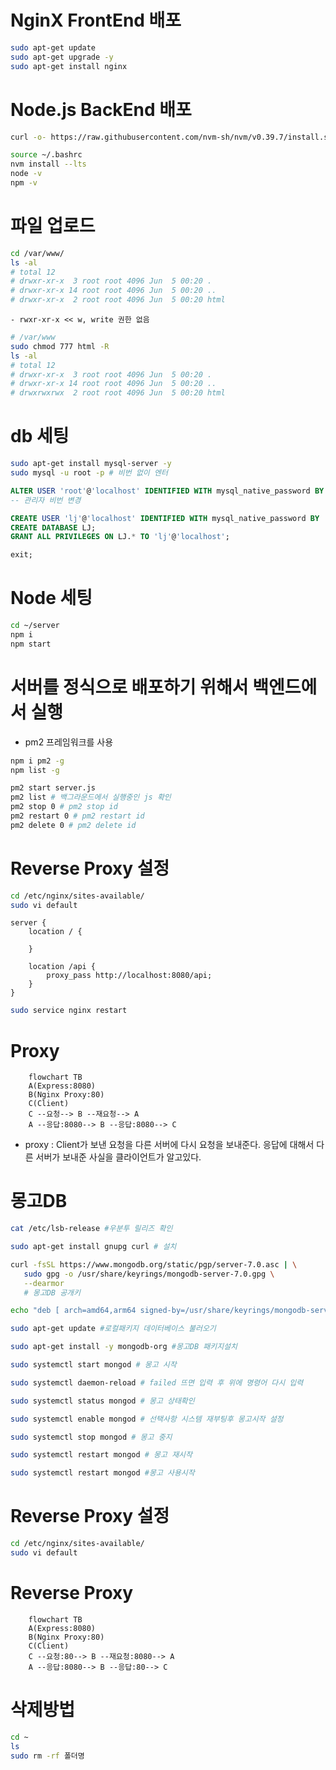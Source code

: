 # NginX FrontEnd 배포

```bash
sudo apt-get update
sudo apt-get upgrade -y
sudo apt-get install nginx
```

# Node.js BackEnd 배포

```bash
curl -o- https://raw.githubusercontent.com/nvm-sh/nvm/v0.39.7/install.sh | bash

source ~/.bashrc
nvm install --lts
node -v
npm -v
```

# 파일 업로드

```bash
cd /var/www/
ls -al
# total 12
# drwxr-xr-x  3 root root 4096 Jun  5 00:20 .
# drwxr-xr-x 14 root root 4096 Jun  5 00:20 ..
# drwxr-xr-x  2 root root 4096 Jun  5 00:20 html
```

    - rwxr-xr-x << w, write 권한 없음

```bash
# /var/www
sudo chmod 777 html -R
ls -al
# total 12
# drwxr-xr-x  3 root root 4096 Jun  5 00:20 .
# drwxr-xr-x 14 root root 4096 Jun  5 00:20 ..
# drwxrwxrwx  2 root root 4096 Jun  5 00:20 html
```

# db 세팅

```bash
sudo apt-get install mysql-server -y
sudo mysql -u root -p # 비번 없이 엔터
```

```sql
ALTER USER 'root'@'localhost' IDENTIFIED WITH mysql_native_password BY '1234qwer!@#$';
-- 관리자 비번 변경

CREATE USER 'lj'@'localhost' IDENTIFIED WITH mysql_native_password BY '9457daAD!';
CREATE DATABASE LJ;
GRANT ALL PRIVILEGES ON LJ.* TO 'lj'@'localhost';

exit;
```

# Node 세팅

```bash
cd ~/server
npm i
npm start
```

# 서버를 정식으로 배포하기 위해서 백엔드에서 실행

- pm2 프레임워크를 사용

```bash
npm i pm2 -g
npm list -g

pm2 start server.js
pm2 list # 백그라운드에서 실행중인 js 확인
pm2 stop 0 # pm2 stop id
pm2 restart 0 # pm2 restart id
pm2 delete 0 # pm2 delete id
```

# Reverse Proxy 설정

```bash
cd /etc/nginx/sites-available/
sudo vi default
```

```
server {
    location / {

    }

    location /api {
        proxy_pass http://localhost:8080/api;
    }
}
```

```bash
sudo service nginx restart
```

# Proxy

```mermaid
    flowchart TB
    A(Express:8080)
    B(Nginx Proxy:80)
    C(Client)
    C --요청--> B --재요청--> A
    A --응답:8080--> B --응답:8080--> C
```

- proxy : Client가 보낸 요청을 다른 서버에 다시 요청을 보내준다. 응답에 대해서 다른 서버가 보내준 사실을 클라이언트가 알고있다.

# 몽고DB

```bash
cat /etc/lsb-release #우분투 릴리즈 확인

sudo apt-get install gnupg curl # 설치

curl -fsSL https://www.mongodb.org/static/pgp/server-7.0.asc | \
   sudo gpg -o /usr/share/keyrings/mongodb-server-7.0.gpg \
   --dearmor
   # 몽고DB 공개키

echo "deb [ arch=amd64,arm64 signed-by=/usr/share/keyrings/mongodb-server-7.0.gpg ] https://repo.mongodb.org/apt/ubuntu jammy/mongodb-org/7.0 multiverse" | sudo tee /etc/apt/sources.list.d/mongodb-org-7.0.list # 24.04버전

sudo apt-get update #로컬패키지 데이터베이스 불러오기

sudo apt-get install -y mongodb-org #몽고DB 패키지설치

sudo systemctl start mongod # 몽고 시작

sudo systemctl daemon-reload # failed 뜨면 입력 후 위에 명령어 다시 입력

sudo systemctl status mongod # 몽고 상태확인

sudo systemctl enable mongod # 선택사항 시스템 재부팅후 몽고시작 설정

sudo systemctl stop mongod # 몽고 중지

sudo systemctl restart mongod # 몽고 재시작

sudo systemctl restart mongod #몽고 사용시작


```

# Reverse Proxy 설정

```bash
cd /etc/nginx/sites-available/
sudo vi default
```

# Reverse Proxy

```mermaid
    flowchart TB
    A(Express:8080)
    B(Nginx Proxy:80)
    C(Client)
    C --요청:80--> B --재요청:8080--> A
    A --응답:8080--> B --응답:80--> C
```

# 삭제방법

```bash
cd ~
ls
sudo rm -rf 폴더명
```
